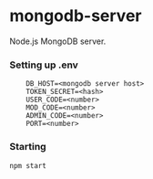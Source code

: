 # mongodb-server

Node.js MongoDB server.

### Setting up .env
```
	DB_HOST=<mongodb server host>
	TOKEN_SECRET=<hash>
	USER_CODE=<number>
	MOD_CODE=<number>
	ADMIN_CODE=<number>
	PORT=<number>
```

### Starting
`
	npm start
`
